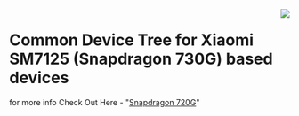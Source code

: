 <img src="https://www.qualcomm.com/sites/ember/files/styles/optimize/public/processor/thumbnail/snapdragon-chip_27.png" align="right" />

Common Device Tree for Xiaomi SM7125 (Snapdragon 730G) based devices
==============
for more info Check Out Here - "[Snapdragon 720G](https://www.qualcomm.com/products/snapdragon-720g-mobile-platform)"